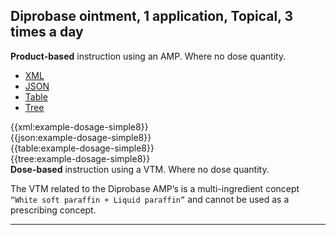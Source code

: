 ## Diprobase ointment, 1 application, Topical, 3 times a day

<div class="nhsd-a-box nhsd-a-box--bg-light-blue nhsd-!t-margin-bottom-6 nhsd-t-body">
    <strong>Product-based</strong> instruction using an AMP. Where no dose quantity.
</div>

<!--// start of code snippet -->
<div>
    <ul class="nav nav-tabs" role="tablist">
      <li role="presentation" class="active">
        <a href="#xml-9" aria-controls="xml" role="tab" data-toggle="tab">XML</a>
      </li>
      <li role="presentation">
        <a href="#json-9" aria-controls="json" role="tab" data-toggle="tab">JSON</a>
      </li>
        <li role="presentation">
        <a href="#table-9" aria-controls="table" role="tab" data-toggle="tab">Table</a>
      </li>
      <li role="presentation">
        <a href="#tree-9" aria-controls="tree" role="tab" data-toggle="tab">Tree</a>
      </li>
  </ul>

  <!-- Tab panes -->
  <div class="tab-content snippet">
    <div role="tabpanel" class="tab-pane active" id="xml-9">
      {{xml:example-dosage-simple8}}
    </div>
    <div role="tabpanel" class="tab-pane" id="json-9">
      {{json:example-dosage-simple8}}
    </div>
    <div role="tabpanel" class="tab-pane" id="table-9">
      {{table:example-dosage-simple8}}
    </div>
    <div role="tabpanel" class="tab-pane" id="tree-9">
      {{tree:example-dosage-simple8}}
    </div>
  </div>
</div>
<!--// end of code snippet -->


<div class="nhsd-a-box nhsd-a-box--bg-light-blue nhsd-!t-margin-bottom-6 nhsd-t-body">
    <strong>Dose-based</strong> instruction using a VTM. Where no dose quantity.
</div>

The VTM related to the Diprobase AMP’s is a multi-ingredient concept `“White soft paraffin + Liquid paraffin”` and cannot be used as a prescribing concept.

---